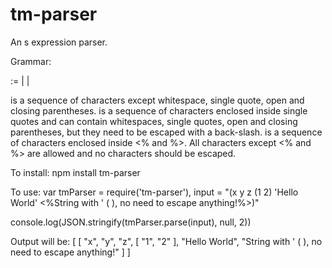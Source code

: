 # tm-parser
An s expression parser.

Grammar:

<expression> := <token> | <escaped-token> | <string>

<token> is a sequence of characters except whitespace, single quote, open and closing parentheses.
<escaped-token> is a sequence of characters enclosed inside single quotes and can contain whitespaces, single quotes, open and closing parentheses, but they need to be escaped with a back-slash.
<string> is a sequence of characters enclosed inside <% and %>.  All characters except <% and %> are allowed and no characters should be escaped.

To install:
npm install tm-parser

To use:
var tmParser = require('tm-parser'),
	input = "(x y z (1 2) 'Hello World' <%String with ' ( ), no need to escape anything!%>)"

console.log(JSON.stringify(tmParser.parse(input), null, 2))

Output will be:
[
    [
        "x",
        "y",
        "z",
        [
            "1",
            "2"
        ],
        "Hello World",
        "String with ' ( ), no need to escape anything!"
    ]
]

